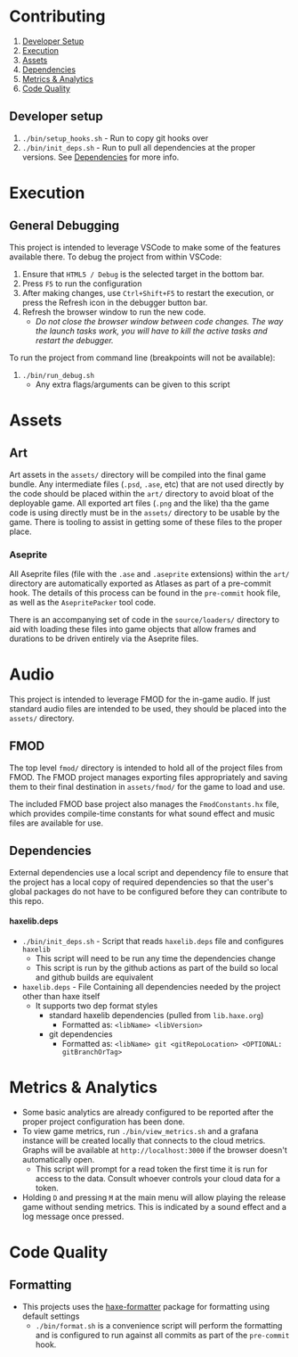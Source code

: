 # Contributing

1. [Developer Setup](#development-setup)
1. [Execution](#execution)
2. [Assets](#assets)
3. [Dependencies](#dependencies)
4. [Metrics & Analytics](#metrics--analytics)
5. [Code Quality](#code-quality)

## Developer setup

1. `./bin/setup_hooks.sh` - Run to copy git hooks over
2. `./bin/init_deps.sh` - Run to pull all dependencies at the proper versions. See [Dependencies](#dependencies) for more info.

# Execution

## General Debugging

This project is intended to leverage VSCode to make some of the features available there. To debug the project from within VSCode:

1. Ensure that `HTML5 / Debug` is the selected target in the bottom bar.
1. Press `F5` to run the configuration
1. After making changes, use `Ctrl+Shift+F5` to restart the execution, or press the Refresh icon in the debugger button bar.
1. Refresh the browser window to run the new code.
   * _Do not close the browser window between code changes. The way the launch tasks work, you will have to kill the active tasks and restart the debugger._

To run the project from command line (breakpoints will not be available):

1. `./bin/run_debug.sh`
   * Any extra flags/arguments can be given to this script

# Assets

## Art

Art assets in the `assets/` directory will be compiled into the final game bundle. Any intermediate files (`.psd`, `.ase`, etc) that are not used directly by the code should be placed within the `art/` directory to avoid bloat of the deployable game. All exported art files (`.png` and the like) tha the game code is using directly must be in the `assets/` directory to be usable by the game. There is tooling to assist in getting some of these files to the proper place.

### Aseprite

All Aseprite files (file with the `.ase` and `.aseprite` extensions) within the `art/` directory are automatically exported as Atlases as part of a pre-commit hook. The details of this process can be found in the `pre-commit` hook file, as well as the `AsepritePacker` tool code.

There is an accompanying set of code in the `source/loaders/` directory to aid with loading these files into game objects that allow frames and durations to be driven entirely via the Aseprite files.

# Audio

This project is intended to leverage FMOD for the in-game audio. If just standard audio files are intended to be used, they should be placed into the `assets/` directory.

## FMOD

The top level `fmod/` directory is intended to hold all of the project files from FMOD. The FMOD project manages exporting files appropriately and saving them to their final destination in `assets/fmod/` for the game to load and use.

The included FMOD base project also manages the `FmodConstants.hx` file, which provides compile-time constants for what sound effect and music files are available for use.

## Dependencies

External dependencies use a local script and dependency file to ensure that the project has a local copy of required dependencies so that the user's global packages do not have to be configured before they can contribute to this repo.

#### **haxelib.deps**

* `./bin/init_deps.sh` - Script that reads `haxelib.deps` file and configures `haxelib`
  * This script will need to be run any time the dependencies change
  * This script is run by the github actions as part of the build so local and github builds are equivalent
* `haxelib.deps` - File Containing all dependencies needed by the project other than haxe itself
  * It supports two dep format styles
    * standard haxelib dependencies (pulled from `lib.haxe.org`)
      * Formatted as: `<libName> <libVersion>`
    * git dependencies
      * Formatted as: `<libName> git <gitRepoLocation> <OPTIONAL: gitBranchOrTag>`

# Metrics & Analytics

- Some basic analytics are already configured to be reported after the proper project configuration has been done.
- To view game metrics, run `./bin/view_metrics.sh` and a grafana instance will be created locally that connects to the cloud metrics. Graphs will be available at `http://localhost:3000` if the browser doesn't automatically open.
  - This script will prompt for a read token the first time it is run for access to the data. Consult whoever controls your cloud data for a token.
- Holding `D` and pressing `M` at the main menu will allow playing the release game without sending metrics. This is indicated by a sound effect and a log message once pressed.

# Code Quality

## Formatting

* This projects uses the [haxe-formatter](https://github.com/HaxeCheckstyle/haxe-formatter) package for formatting using default settings
  * `./bin/format.sh` is a convenience script will perform the formatting and is configured to run against all commits as part of the `pre-commit` hook.
